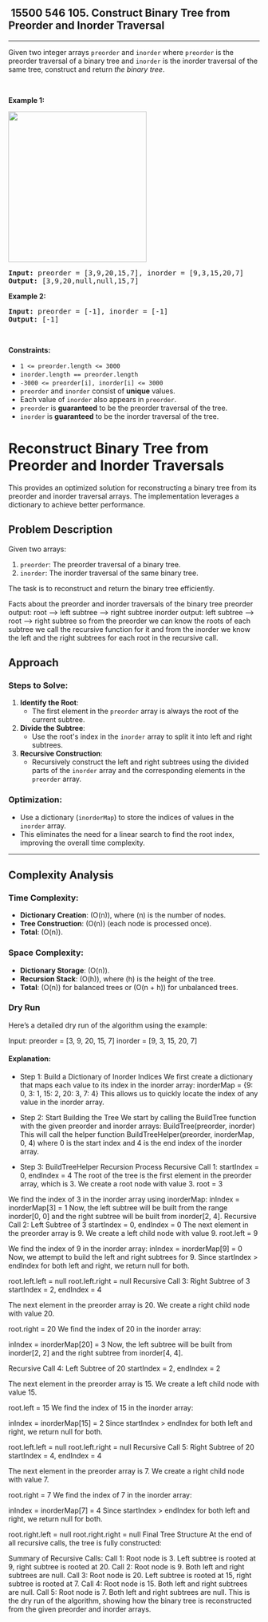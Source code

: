 <h2> 15500 546
105. Construct Binary Tree from Preorder and Inorder Traversal</h2><hr><div><p>Given two integer arrays <code>preorder</code> and <code>inorder</code> where <code>preorder</code> is the preorder traversal of a binary tree and <code>inorder</code> is the inorder traversal of the same tree, construct and return <em>the binary tree</em>.</p>

<p>&nbsp;</p>
<p><strong class="example">Example 1:</strong></p>
<img alt="" src="https://assets.leetcode.com/uploads/2021/02/19/tree.jpg" style="width: 277px; height: 302px;">
<pre><strong>Input:</strong> preorder = [3,9,20,15,7], inorder = [9,3,15,20,7]
<strong>Output:</strong> [3,9,20,null,null,15,7]
</pre>

<p><strong class="example">Example 2:</strong></p>

<pre><strong>Input:</strong> preorder = [-1], inorder = [-1]
<strong>Output:</strong> [-1]
</pre>

<p>&nbsp;</p>
<p><strong>Constraints:</strong></p>

<ul>
	<li><code>1 &lt;= preorder.length &lt;= 3000</code></li>
	<li><code>inorder.length == preorder.length</code></li>
	<li><code>-3000 &lt;= preorder[i], inorder[i] &lt;= 3000</code></li>
	<li><code>preorder</code> and <code>inorder</code> consist of <strong>unique</strong> values.</li>
	<li>Each value of <code>inorder</code> also appears in <code>preorder</code>.</li>
	<li><code>preorder</code> is <strong>guaranteed</strong> to be the preorder traversal of the tree.</li>
	<li><code>inorder</code> is <strong>guaranteed</strong> to be the inorder traversal of the tree.</li>
</ul>
</div>

# Reconstruct Binary Tree from Preorder and Inorder Traversals

This provides an optimized solution for reconstructing a binary tree from its preorder and inorder traversal arrays. The implementation leverages a dictionary to achieve better performance.

## Problem Description

Given two arrays:
1. `preorder`: The preorder traversal of a binary tree.
2. `inorder`: The inorder traversal of the same binary tree.

The task is to reconstruct and return the binary tree efficiently.

Facts about the preorder and inorder traversals of the binary tree
preorder output: root --> left subtree --> right subtree
inorder output:  left subtree --> root --> right subtree
so from the preorder we can know the roots of each subtree we call the recursive function for it and from the inorder we know the left and the right subtrees for each root in the recursive call.


## Approach

### Steps to Solve:
1. **Identify the Root**:
   - The first element in the `preorder` array is always the root of the current subtree.
2. **Divide the Subtree**:
   - Use the root's index in the `inorder` array to split it into left and right subtrees.
3. **Recursive Construction**:
   - Recursively construct the left and right subtrees using the divided parts of the `inorder` array and the corresponding elements in the `preorder` array.

### Optimization:
- Use a dictionary (`inorderMap`) to store the indices of values in the `inorder` array.
- This eliminates the need for a linear search to find the root index, improving the overall time complexity.

---

## Complexity Analysis

### Time Complexity:
- **Dictionary Creation**: \(O(n)\), where \(n\) is the number of nodes.
- **Tree Construction**: \(O(n)\) (each node is processed once).
- **Total**: \(O(n)\).

### Space Complexity:
- **Dictionary Storage**: \(O(n)\).
- **Recursion Stack**: \(O(h)\), where \(h\) is the height of the tree.
- **Total**: \(O(n)\) for balanced trees or \(O(n + h)\) for unbalanced trees.

### Dry Run 

Here’s a detailed dry run of the algorithm using the example:

Input:
preorder = [3, 9, 20, 15, 7]
inorder = [9, 3, 15, 20, 7]

#### Explanation:
- Step 1: Build a Dictionary of Inorder Indices
We first create a dictionary that maps each value to its index in the inorder array:
inorderMap = {9: 0, 3: 1, 15: 2, 20: 3, 7: 4}
This allows us to quickly locate the index of any value in the inorder array.

- Step 2: Start Building the Tree
We start by calling the BuildTree function with the given preorder and inorder arrays:
BuildTree(preorder, inorder)
This will call the helper function BuildTreeHelper(preorder, inorderMap, 0, 4) where 0 is the start index and 4 is the end index of the inorder array.

- Step 3: BuildTreeHelper Recursion Process
Recursive Call 1:
startIndex = 0, endIndex = 4
The root of the tree is the first element in the preorder array, which is 3. We create a root node with value 3.
root = 3

We find the index of 3 in the inorder array using inorderMap:
inIndex = inorderMap[3] = 1
Now, the left subtree will be built from the range inorder[0, 0] and the right subtree will be built from inorder[2, 4].
Recursive Call 2: Left Subtree of 3
startIndex = 0, endIndex = 0
The next element in the preorder array is 9. We create a left child node with value 9.
root.left = 9

We find the index of 9 in the inorder array:
inIndex = inorderMap[9] = 0
Now, we attempt to build the left and right subtrees for 9. Since startIndex > endIndex for both left and right, we return null for both.

root.left.left = null
root.left.right = null
Recursive Call 3: Right Subtree of 3
startIndex = 2, endIndex = 4

The next element in the preorder array is 20. We create a right child node with value 20.

root.right = 20
We find the index of 20 in the inorder array:

inIndex = inorderMap[20] = 3
Now, the left subtree will be built from inorder[2, 2] and the right subtree from inorder[4, 4].

Recursive Call 4: Left Subtree of 20
startIndex = 2, endIndex = 2

The next element in the preorder array is 15. We create a left child node with value 15.

root.left = 15
We find the index of 15 in the inorder array:

inIndex = inorderMap[15] = 2
Since startIndex > endIndex for both left and right, we return null for both.

root.left.left = null
root.left.right = null
Recursive Call 5: Right Subtree of 20
startIndex = 4, endIndex = 4

The next element in the preorder array is 7. We create a right child node with value 7.

root.right = 7
We find the index of 7 in the inorder array:

inIndex = inorderMap[7] = 4
Since startIndex > endIndex for both left and right, we return null for both.

root.right.left = null
root.right.right = null
Final Tree Structure
At the end of all recursive calls, the tree is fully constructed:

Summary of Recursive Calls:
Call 1: Root node is 3. Left subtree is rooted at 9, right subtree is rooted at 20.
Call 2: Root node is 9. Both left and right subtrees are null.
Call 3: Root node is 20. Left subtree is rooted at 15, right subtree is rooted at 7.
Call 4: Root node is 15. Both left and right subtrees are null.
Call 5: Root node is 7. Both left and right subtrees are null.
This is the dry run of the algorithm, showing how the binary tree is reconstructed from the given preorder and inorder arrays.
